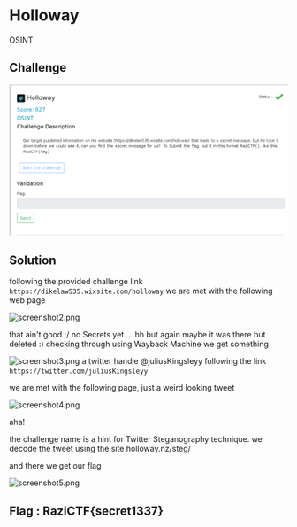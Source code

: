 # Holloway
OSINT

## Challenge

![screenshot1.png](Description.png)


## Solution

following the provided challenge link
```https://dikelaw535.wixsite.com/holloway```
we are met with the following web page

![screenshot2.png](Wixsite.png)

that ain't good :/ no Secrets yet ... hh
but again maybe it was there but deleted :)
checking through using Wayback Machine we get something

![screenshot3.png](Waybackurl.png)
a twitter handle @juliusKingsleyy 
following the link 
```https://twitter.com/juliusKingsleyy```

we are met with the following page, just a weird looking tweet 

![screenshot4.png](JuliusKingsleyy.png)

aha! 

the challenge name is a hint for Twitter Steganography technique. 
we decode the tweet using the site
holloway.nz/steg/

and there we get our flag 

![screenshot5.png](holloway.png)

## Flag : RaziCTF{secret1337}